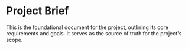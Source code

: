 # Project Brief

This is the foundational document for the project, outlining its core requirements and goals. It serves as the source of truth for the project's scope.
